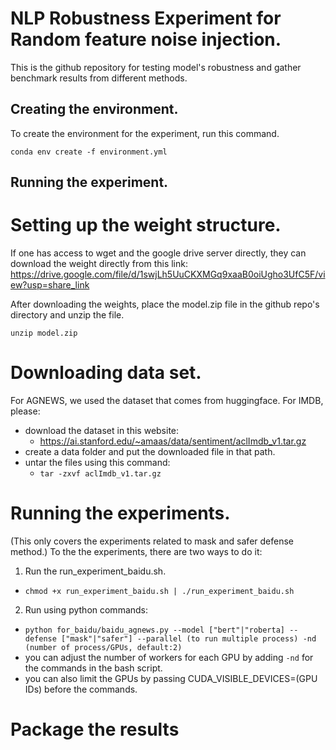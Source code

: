 # NLP Robustness Experiment for Random feature noise injection.

This is the github repository for testing model's robustness and gather benchmark results from different methods.

## Creating the environment.
To create the environment for the experiment, run this command.

`conda env create -f environment.yml`
## Running the experiment.
# Setting up the weight structure.
If one has access to wget and the google drive server directly, they can download the weight directly from this link:
https://drive.google.com/file/d/1swjLh5UuCKXMGq9xaaB0oiUgho3UfC5F/view?usp=share_link

After downloading the weights, place the model.zip file in the github repo's directory and unzip the file.

`unzip model.zip`
# Downloading data set.
For AGNEWS, we used the dataset that comes from huggingface. For IMDB, please:
 - download the dataset in this website:
   - https://ai.stanford.edu/~amaas/data/sentiment/aclImdb_v1.tar.gz
 - create a data folder and put the downloaded file in that path.
 - untar the files using this command:
   - `tar -zxvf aclImdb_v1.tar.gz`
# Running the experiments.
(This only covers the experiments related to mask and safer defense method.) To the the experiments, there are two ways to do it:
 1. Run the run_experiment_baidu.sh.
   - `chmod +x run_experiment_baidu.sh | ./run_experiment_baidu.sh`

 2. Run using python commands:
   - `python for_baidu/baidu_agnews.py --model ["bert"|"roberta] --defense ["mask"|"safer"] --parallel (to run multiple process) -nd (number of process/GPUs, default:2)`
   - you can adjust the number of workers for each GPU by adding `-nd` for the commands in the bash script.
   - you can also limit the GPUs by passing CUDA_VISIBLE_DEVICES=(GPU IDs) before the commands.

# Package the results

